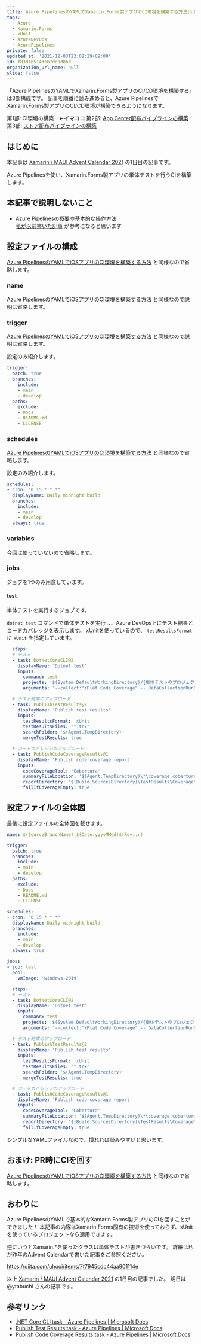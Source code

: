 ```yaml
---
title: Azure PipelinesのYAMLでXamarin.Forms製アプリのCI環境を構築する方法(xUnit)
tags:
  - Azure
  - Xamarin.Forms
  - xUnit
  - AzureDevOps
  - AzurePipelines
private: false
updated_at: '2021-12-03T22:02:29+09:00'
id: f830165143eb7dd9d8bd
organization_url_name: null
slide: false
---
```

「Azure PipelinesのYAMLでXamarin.Forms製アプリのCI/CD環境を構築する」は3部構成です。
記事を順番に読み進めると、Azure PipelinesでXamarin.Forms製アプリのCI/CD環境が構築できるようになります。

第1部: CI環境の構築　__←イマココ__
第2部: [App Center配布パイプラインの構築](https://qiita.com/uhooi/items/a4bb5282eed708dadb40)
第3部: [ストア配布パイプラインの構築](https://qiita.com/uhooi/items/31f0630aa47e7980fbc3)

## はじめに

本記事は [Xamarin / MAUI Advent Calendar 2021](https://qiita.com/advent-calendar/2021/xamarin) の1日目の記事です。

Azure Pipelinesを使い、Xamarin.Forms製アプリの単体テストを行うCIを構築します。

## 本記事で説明しないこと

- Azure Pipelinesの概要や基本的な操作方法  
[私が以前書いた記事](https://qiita.com/uhooi/items/3e1bd3e64f339f6c0d0f) が参考になると思います

## 設定ファイルの構成

[Azure PipelinesのYAMLでiOSアプリのCI環境を構築する方法](https://qiita.com/uhooi/items/3e1bd3e64f339f6c0d0f#%E8%A8%AD%E5%AE%9A%E3%83%95%E3%82%A1%E3%82%A4%E3%83%AB%E3%81%AE%E6%A7%8B%E6%88%90) と同様なので省略します。

### name

[Azure PipelinesのYAMLでiOSアプリのCI環境を構築する方法](https://qiita.com/uhooi/items/3e1bd3e64f339f6c0d0f#name) と同様なので説明は省略します。

### trigger

[Azure PipelinesのYAMLでiOSアプリのCI環境を構築する方法](https://qiita.com/uhooi/items/3e1bd3e64f339f6c0d0f#trigger) と同様なので説明は省略します。

設定のみ紹介します。

```yaml:ci.yml
trigger:
  batch: true
  branches:
    include:
    - main
    - develop
  paths:
    exclude:
    - Docs
    - README.md
    - LICENSE
```

### schedules

[Azure PipelinesのYAMLでiOSアプリのCI環境を構築する方法](https://qiita.com/uhooi/items/3e1bd3e64f339f6c0d0f#schedules) と同様なので省略します。

設定のみ紹介します。

```yaml:ci.yml
schedules:
- cron: "0 15 * * *"
  displayName: Daily midnight build
  branches:
    include:
    - main
    - develop
  always: true
```

### variables

今回は使っていないので省略します。

### jobs

ジョブを1つのみ用意しています。

#### test

単体テストを実行するジョブです。

`dotnet test` コマンドで単体テストを実行し、Azure DevOps上にテスト結果とコードカバレッジを表示します。
xUnitを使っているので、 `testResultsFormat` に `xUnit` を指定しています。

```yaml:ci.yml
  steps:
  # テスト
  - task: DotNetCoreCLI@2
    displayName: 'Dotnet test'
    inputs:
      command: test
      projects: '$(System.DefaultWorkingDirectory)/{単体テストのプロジェクト}.csproj'
      arguments: '--collect:"XPlat Code Coverage" -- DataCollectionRunSettings.DataCollectors.DataCollector.Configuration.Format=json,cobertura,lcov,teamcity,opencover'

  # テスト結果のアップロード
  - task: PublishTestResults@2
    displayName: 'Publish test results'
    inputs:
      testResultsFormat: 'xUnit'
      testResultsFiles: '*.trx'
      searchFolder: '$(Agent.TempDirectory)'
      mergeTestResults: true

  # コードカバレッジのアップロード
  - task: PublishCodeCoverageResults@1
    displayName: 'Publish code coverage report'
    inputs:
      codeCoverageTool: 'Cobertura'
      summaryFileLocation: '$(Agent.TempDirectory)\*\coverage.cobertura.xml'
      reportDirectory: '$(Build.SourcesDirectory)\TestResults\Coverage\Reports'
      failIfCoverageEmpty: true
```

## 設定ファイルの全体図

最後に設定ファイルの全体図を載せます。

```yaml:ci.yml
name: $(SourceBranchName)_$(Date:yyyyMMdd)$(Rev:.r)

trigger:
  batch: true
  branches:
    include:
    - main
    - develop
  paths:
    exclude:
    - Docs
    - README.md
    - LICENSE

schedules:
- cron: "0 15 * * *"
  displayName: Daily midnight build
  branches:
    include:
    - main
    - develop
  always: true

jobs:
- job: test
  pool:
    vmImage: 'windows-2019'

  steps:
  # テスト
  - task: DotNetCoreCLI@2
    displayName: 'Dotnet test'
    inputs:
      command: test
      projects: '$(System.DefaultWorkingDirectory)/{単体テストのプロジェクト}.csproj'
      arguments: '--collect:"XPlat Code Coverage" -- DataCollectionRunSettings.DataCollectors.DataCollector.Configuration.Format=json,cobertura,lcov,teamcity,opencover'

  # テスト結果のアップロード
  - task: PublishTestResults@2
    displayName: 'Publish test results'
    inputs:
      testResultsFormat: 'xUnit'
      testResultsFiles: '*.trx'
      searchFolder: '$(Agent.TempDirectory)'
      mergeTestResults: true

  # コードカバレッジのアップロード
  - task: PublishCodeCoverageResults@1
    displayName: 'Publish code coverage report'
    inputs:
      codeCoverageTool: 'Cobertura'
      summaryFileLocation: '$(Agent.TempDirectory)\*\coverage.cobertura.xml'
      reportDirectory: '$(Build.SourcesDirectory)\TestResults\Coverage\Reports'
      failIfCoverageEmpty: true
```

シンプルなYAMLファイルなので、慣れれば読みやすいと思います。

## おまけ: PR時にCIを回す

[Azure PipelinesのYAMLでiOSアプリのCI環境を構築する方法](https://qiita.com/uhooi/items/3e1bd3e64f339f6c0d0f#%E3%81%8A%E3%81%BE%E3%81%91-pr%E6%99%82%E3%81%ABci%E3%82%92%E5%9B%9E%E3%81%99) と同様なので省略します。

## おわりに

Azure PipelinesのYAMLで基本的なXamarin.Forms製アプリのCIを回すことができました！
本記事の内容はXamarin.Forms固有の技術を使っておらず、xUnitを使っているプロジェクトなら適用できます。

逆にいうとXamarin.*を使ったクラスは単体テストが書きづらいです。
詳細は私が昨年のAdvent Calendarで書いた記事をご参照ください。

https://qiita.com/uhooi/items/7f7945cdc44aa901114e

以上 [Xamarin / MAUI Advent Calendar 2021](https://qiita.com/advent-calendar/2021/xamarin) の1日目の記事でした。
明日は @ytabuchi さんの記事です。

## 参考リンク

- [.NET Core CLI task - Azure Pipelines | Microsoft Docs](https://docs.microsoft.com/en-us/azure/devops/pipelines/tasks/build/dotnet-core-cli?view=azure-devops)
- [Publish Test Results task - Azure Pipelines | Microsoft Docs](https://docs.microsoft.com/en-us/azure/devops/pipelines/tasks/test/publish-test-results?view=azure-devops&tabs=trx%2Cyaml)
- [Publish Code Coverage Results task - Azure Pipelines | Microsoft Docs](https://docs.microsoft.com/en-us/azure/devops/pipelines/tasks/test/publish-code-coverage-results?view=azure-devops)
